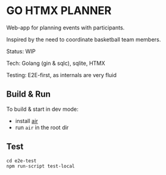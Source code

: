 # GO HTMX PLANNER

Web-app for planning events with participants.

Inspired by the need to coordinate basketball team members.

Status: WIP

Tech: Golang (gin & sqlc), sqlite, HTMX

Testing: E2E-first, as internals are very fluid

## Build & Run

To build & start in dev mode:
- install [air](https://github.com/air-verse/air)
- run `air` in the root dir

## Test

`cd e2e-test`  
`npm run-script test-local`